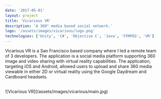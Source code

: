 ```yaml
---
date: '2017-05-01'
layout: project
title: 'Vicarious VR'
description: 'A 360° media based social network.'
logo: '/assets/images/vicarious/logo.png'
technologies: ['Unity', 'C#', 'Objective C', 'Java', 'FFMPEG', 'VR']
---
```


Vicarious VR is a San Francisco based company where I led a remote team of 3 developers. The application is a social media platform supporting 360 image and video sharing with virtual reality capabilities. The application, targeting iOS and Android, allowed users to upload and share 360 media viewable in either 2D or virtual reality using the Google Daydream and Cardboard headsets.

<br>
![Vicarious VR](/assets/images/vicarious/main.jpg)
